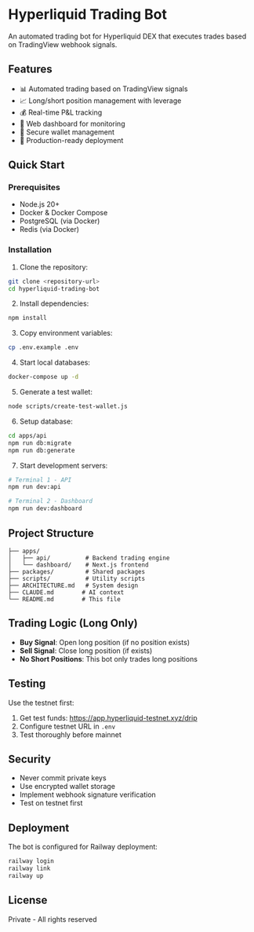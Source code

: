 # Hyperliquid Trading Bot

An automated trading bot for Hyperliquid DEX that executes trades based on TradingView webhook signals.

## Features

- 📊 Automated trading based on TradingView signals
- 📈 Long/short position management with leverage
- 💰 Real-time P&L tracking
- 🎯 Web dashboard for monitoring
- 🔐 Secure wallet management
- 🚀 Production-ready deployment

## Quick Start

### Prerequisites

- Node.js 20+
- Docker & Docker Compose
- PostgreSQL (via Docker)
- Redis (via Docker)

### Installation

1. Clone the repository:
```bash
git clone <repository-url>
cd hyperliquid-trading-bot
```

2. Install dependencies:
```bash
npm install
```

3. Copy environment variables:
```bash
cp .env.example .env
```

4. Start local databases:
```bash
docker-compose up -d
```

5. Generate a test wallet:
```bash
node scripts/create-test-wallet.js
```

6. Setup database:
```bash
cd apps/api
npm run db:migrate
npm run db:generate
```

7. Start development servers:
```bash
# Terminal 1 - API
npm run dev:api

# Terminal 2 - Dashboard
npm run dev:dashboard
```

## Project Structure

```
├── apps/
│   ├── api/          # Backend trading engine
│   └── dashboard/    # Next.js frontend
├── packages/         # Shared packages
├── scripts/          # Utility scripts
├── ARCHITECTURE.md   # System design
├── CLAUDE.md        # AI context
└── README.md        # This file
```

## Trading Logic (Long Only)

- **Buy Signal**: Open long position (if no position exists)
- **Sell Signal**: Close long position (if exists)
- **No Short Positions**: This bot only trades long positions

## Testing

Use the testnet first:
1. Get test funds: https://app.hyperliquid-testnet.xyz/drip
2. Configure testnet URL in `.env`
3. Test thoroughly before mainnet

## Security

- Never commit private keys
- Use encrypted wallet storage
- Implement webhook signature verification
- Test on testnet first

## Deployment

The bot is configured for Railway deployment:

```bash
railway login
railway link
railway up
```

## License

Private - All rights reserved